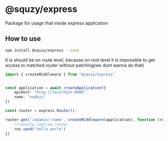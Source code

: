 # @squzy/express

Package for usage that inside express application

## How to use

```bash
npm install @squzy/express --save
```

It is should be on route level, because on root level it is impossible to get access to matched router without patching(we dont wanna do that)

```typescript
import { createMiddleware } from "@squzy/express"


const application = await createApplication({
    apiHost: "http://localhost:8080",
    name: "nodejs"
})

const router = express.Router();

router.get('/adamin/:name', createMiddleware(application), function (req, res) {
    //console.log(req.route)
    res.send('hello world')
})

```
